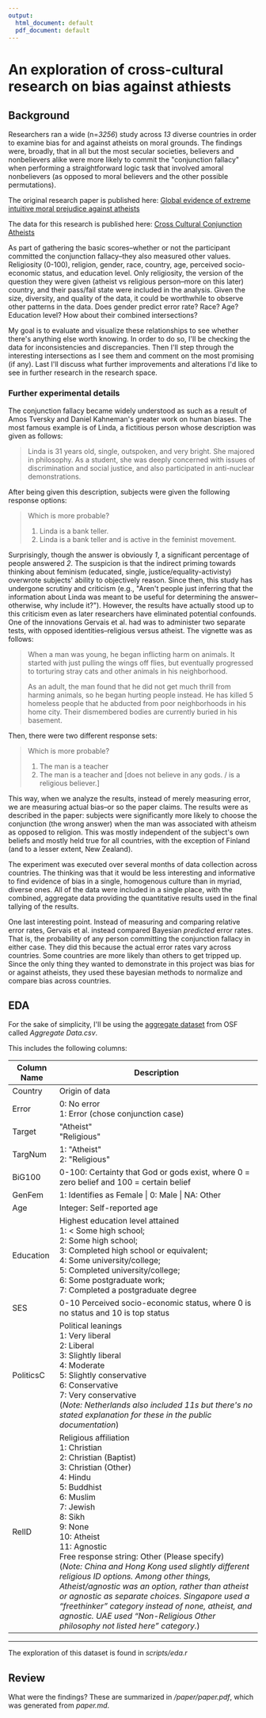 ```yaml
---
output:
  html_document: default
  pdf_document: default
---
```

# An exploration of cross-cultural research on bias against athiests #

## Background ##

Researchers ran a wide (n=*3256*) study across *13* diverse countries in order to examine bias for and against atheists on moral grounds. The findings were, broadly, that in all but the most secular societies, believers and nonbelievers alike were more likely to commit the "conjunction fallacy" when performing a straightforward logic task that involved amoral nonbelievers (as opposed to moral believers and the other possible permutations). 

The original research paper is published here: 
[Global evidence of extreme intuitive moral
prejudice against atheists](http://dx.doi.org/10.1038/s41562-017-0151)

The data for this research is published here: 
[Cross Cultural Conjunction Atheists](https://osf.io/f0upy/)

As part of gathering the basic scores–whether or not the participant committed the conjunction fallacy–they also measured other values. Religiosity (0-100), religion, gender, race, country, age, perceived socio-economic status, and education level. Only religiosity, the version of the question they were given (atheist vs religious person–more on this later) country, and their pass/fail state were included in the analysis. Given the size, diversity, and quality of the data, it could be worthwhile to observe other patterns in the data. Does gender predict error rate? Race? Age? Education level? How about their combined intersections? 

My goal is to evaluate and visualize these relationships to see whether there's anything else worth knowing. In order to do so, I'll be checking the data for inconsistencies and discrepancies. Then I'll step through the interesting intersections as I see them and comment on the most promising (if any). Last I'll discuss what further improvements and alterations I'd like to see in further research in the research space. 

### Further experimental details

The conjunction fallacy became widely understood as such as a result of Amos Tversky and Daniel Kahneman's greater work on human biases. The most famous example is of Linda, a fictitious person whose description was given as follows: 

> Linda is 31 years old, single, outspoken, and very bright. She majored in philosophy. As a student, she was deeply concerned with issues of discrimination and social justice, and also participated in anti-nuclear demonstrations.

After being given this description, subjects were given the following response options:

> Which is more probable?
> 1. Linda is a bank teller.
> 2. Linda is a bank teller and is active in the feminist movement.

Surprisingly, though the answer is obviously *1*, a significant percentage of people answered *2*. The suspicion is that the indirect priming towards thinking about feminism (educated, single, justice/equality-activisty) overwrote subjects' ability to objectively reason. Since then, this study has undergone scrutiny and criticism (e.g., "Aren't people just inferring that the information about Linda was meant to be useful for determining the answer–otherwise, why include it?"). However, the results have actually stood up to this criticism even as later researchers have eliminated potential confounds. One of the innovations Gervais et al. had was to administer two separate tests, with opposed identities–religious versus atheist. The vignette was as follows: 

> When a man was young, he began inflicting harm on animals. It started with just pulling the wings off flies, but eventually progressed to torturing stray cats and other animals in his neighborhood. 
>
> As an adult, the man found that he did not get much thrill from harming animals, so he began hurting people instead. He has killed 5 homeless people that he abducted from poor neighborhoods in his home city. Their dismembered bodies are currently buried in his basement.

Then, there were two different response sets: 

> Which is more probable? 
> 1. The man is a teacher 
> 2. The man is a teacher and [does not believe in any gods. / is a religious believer.]

This way, when we analyze the results, instead of merely measuring error, we are measuring actual bias–or so the paper claims. The results were as described in the paper: subjects were significantly more likely to choose the conjunction (the wrong answer) when the man was associated with atheism as opposed to religion. This was mostly independent of the subject's own beliefs and mostly held true for all countries, with the exception of Finland (and to a lesser extent, New Zealand).

The experiment was executed over several months of data collection across countries. The thinking was that it would be less interesting and informative to find evidence of bias in a single, homogenous culture than in myriad, diverse ones. All of the data were included in a single place, with the combined, aggregate data providing the quantitative results used in the final tallying of the results. 

One last interesting point. Instead of measuring and comparing relative error rates, Gervais et al. instead compared Bayesian *predicted* error rates. That is, the probability of any person committing the conjunction fallacy in either case. They did this because the actual error rates vary across countries. Some countries are more likely than others to get tripped up. Since the only thing they wanted to demonstrate in this project was bias for or against atheists, they used these bayesian methods to normalize and compare bias across countries. 

## EDA ##

For the sake of simplicity, I'll be using the [aggregate dataset](https://mfr.osf.io/render?url=https://osf.io/2nkeu/?direct%26mode=render%26action=download%26mode=render) from OSF called *Aggregate Data.csv*. 

This includes the following columns:

| Column Name | Description                                                                                                                                                                                                                                                                                                                                                                                                                                                                                                                                                                                         |
|-------------|-----------------------------------------------------------------------------------------------------------------------------------------------------------------------------------------------------------------------------------------------------------------------------------------------------------------------------------------------------------------------------------------------------------------------------------------------------------------------------------------------------------------------------------------------------------------------------------------------------|
| Country     | Origin of data                                                                                                                                                                                                                                                                                                                                                                                                                                                                                                                                                                                      |
| Error       | 0: No error <br>1: Error (chose conjunction case)                                                                                                                                                                                                                                                                                                                                                                                                                                                                                                                                                   |
| Target      | "Atheist"<br>"Religious"                                                                                                                                                                                                                                                                                                                                                                                                                                                                                                                                                                            |
| TargNum     | 1: "Atheist" <br>2: "Religious"                                                                                                                                                                                                                                                                                                                                                                                                                                                                                                                                                                     |
| BiG100      | 0-100: Certainty that God or gods exist, where 0 = zero belief and 100 = certain belief                                                                                                                                                                                                                                                                                                                                                                                                                                                                                                             |
| GenFem      | 1: Identifies as Female \| 0: Male \| NA: Other                                                                                                                                                                                                                                                                                                                                                                                                                                                                                                                                                     |
| Age         | Integer: Self-reported age                                                                                                                                                                                                                                                                                                                                                                                                                                                                                                                                                                          |
| Education   | Highest education level attained<br>1: < Some high school;<br>2: Some high school; <br>3: Completed high school or equivalent; <br>4: Some university/college;<br>5: Completed university/college;<br>6: Some postgraduate work;<br>7: Completed a postgraduate degree                                                                                                                                                                                                                                                                                                                              |
| SES         | 0-10 Perceived socio-economic status, where 0 is no status and 10 is top status                                                                                                                                                                                                                                                                                                                                                                                                                                                                                                                     |
| PoliticsC   | Political leanings<br>1: Very liberal <br>2: Liberal <br>3: Slightly liberal <br>4: Moderate <br>5: Slightly conservative <br>6: Conservative <br>7: Very conservative<br>(*Note: Netherlands also included 11s but there's no stated explanation for these in the public documentation*)                                                                                                                                                                                                                                                                                                             |
| RelID       | Religious affiliation<br>1: Christian <br>2: Christian (Baptist) <br>3: Christian (Other) <br>4: Hindu<br>5: Buddhist<br>6: Muslim <br>7: Jewish<br>8: Sikh <br>9: None <br>10: Atheist <br>11: Agnostic <br>Free response string: Other (Please specify)<br>(*Note: China and Hong Kong used slightly different religious ID options. Among other things, Atheist/agnostic was an option, rather than atheist or agnostic as separate choices. Singapore used a “freethinker” category instead of none, atheist, and agnostic. UAE used “Non-Religious Other philosophy not listed here” category.*) |


---

The exploration of this dataset is found in *scripts/eda.r*

## Review ##

What were the findings? These are summarized in */paper/paper.pdf*, which was generated from *paper.md*.
